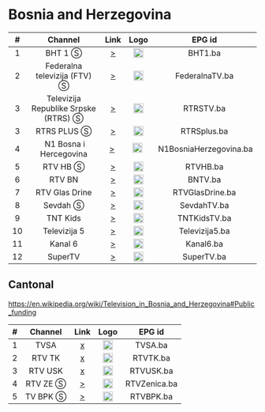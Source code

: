 <h1>Bosnia and Herzegovina</h1>

| #   | Channel        | Link  | Logo | EPG id |
|:---:|:--------------:|:-----:|:----:|:------:|
| 1   | BHT 1 Ⓢ | [>](https://webtvstream.bhtelecom.ba/hls15/bhrtportal.m3u8) | <img height="20" src="https://upload.wikimedia.org/wikipedia/commons/9/93/Logo_of_BHT_1_%282003-2012%29.png" /> | BHT1.ba |
| 2   | Federalna televizija (FTV) Ⓢ | [>](http://94.250.2.6:7374/play/a02s/index.m3u8) | <img height="20" src="https://i.imgur.com/Jpvs4u3.png" /> | FederalnaTV.ba |
| 3   | Televizija Republike Srpske (RTRS) Ⓢ | [>](https://uzivo.rtrs.tv/tv/live/index.m3u8) | <img height="20" src="https://upload.wikimedia.org/wikipedia/commons/thumb/7/7d/RTRS_Logo.svg/640px-RTRS_Logo.svg.png" /> | RTRSTV.ba |
| 3   | RTRS PLUS Ⓢ | [>](https://pluslive.rtrs.tv/plus/plus/playlist.m3u8) | <img height="20" src="https://i.imgur.com/k06WvYl.png"/> | RTRSplus.ba |
| 4   | N1 Bosna i Hercegovina | [>](https://best-str.umn.cdn.united.cloud/stream?channel=n1bos&p=n1Sh4redSecre7iNf0&sp=n1info&stream=sp1400&u=n1info) | <img height="20" src="https://i.imgur.com/72oMSWz.png"/> | N1BosniaHerzegovina.ba |
| 5   | RTV HB Ⓢ | [>](https://prd-hometv-live-open.spectar.tv/ERO_1_083/playlist.m3u8) | <img height="20" src="https://upload.wikimedia.org/wikipedia/en/6/60/Logo_of_TV_Herceg-Bosne.png"/> | RTVHB.ba |
| 6   | RTV BN | [>](https://rtvbn.tv:8080/live/index.m3u8) | <img height="20" src="https://i.imgur.com/DUBvfWb.png"/> | BNTV.ba |
| 7   | RTV Glas Drine | [>](http://glasdrine.cutuk.net:8081/433ssdsw/GlasDrineSD/playlist.m3u8) | <img height="20" src="https://i.imgur.com/9NgxOdb.png"/> | RTVGlasDrine.ba |
| 8   | Sevdah Ⓢ | [>](https://restreamer2.tnt.ba/hls/stream.m3u8) | <img height="20" src="https://i.imgur.com/V6W3yEp.png"/> | SevdahTV.ba |
| 9   | TNT Kids | [>](https://restreamer1.tnt.ba/hls/tntkids.m3u8) | <img height="20" src="https://i.imgur.com/irTDbpn.png"/> | TNTKidsTV.ba |
| 10  | Televizija 5 | [>](https://balkanmedia.dynu.net/hls/tv5web.m3u8) | <img height="20" src="https://i.imgur.com/znpvJys.png"/> | Televizija5.ba |
| 11  | Kanal 6 | [>](https://restreamer1.tnt.ba/hls/kanal6.m3u8) | <img height="20" src="https://i.imgur.com/GGhvR0l.png"/> | Kanal6.ba |
| 12  | SuperTV | [>](https://mirtv.club/live/mirtv/index.m3u8) | <img height="20" src="https://i.imgur.com/XYWgd3E.png"/> | SuperTV.ba |

<h2>Cantonal</h2>

https://en.wikipedia.org/wiki/Television_in_Bosnia_and_Herzegovina#Public_funding

| #   | Channel        | Link  | Logo | EPG id |
|:---:|:--------------:|:-----:|:----:|:------:|
| 1   | TVSA | [x]() | <img height="20" src="https://i.imgur.com/4b2By8o.png"/> | TVSA.ba |
| 2   | RTV TK | [x]() | <img height="20" src="https://upload.wikimedia.org/wikipedia/en/1/1a/Logo_of_RTV_TK.png"/> | RTVTK.ba |
| 3   | RTV USK | [x]() | <img height="20" src="https://upload.wikimedia.org/wikipedia/en/f/ff/Logo_of_RTVUSK.png"/> | RTVUSK.ba |
| 4   | RTV ZE Ⓢ | [>](https://stream.rtvze.ba/live/123/123.m3u8) | <img height="20" src="https://i.imgur.com/TKUaflB.png"/> | RTVZenica.ba |
| 5   | TV BPK Ⓢ | [>](http://94.250.2.6:7374/play/a02u/index.m3u8) | <img height="20" src="https://upload.wikimedia.org/wikipedia/en/d/df/Logo_of_RTV_BPK_Gora%C5%BEde.jpg" /> | RTVBPK.ba |

